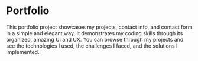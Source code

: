 # Portfolio
This portfolio project showcases my projects, contact info, and contact form in a simple and elegant way. It demonstrates my coding skills through its organized, amazing UI and UX. You can browse through my projects and see the technologies I used, the challenges I faced, and the solutions I implemented.
